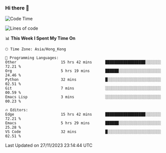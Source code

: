 ### Hi there 👋

<!--
**nicehiro/nicehiro** is a ✨ _special_ ✨ repository because its `README.md` (this file) appears on your GitHub profile.

Here are some ideas to get you started:

- 🔭 I’m currently working on ...
- 🌱 I’m currently learning ...
- 👯 I’m looking to collaborate on ...
- 🤔 I’m looking for help with ...
- 💬 Ask me about ...
- 📫 How to reach me: ...
- 😄 Pronouns: ...
- ⚡ Fun fact: ...
-->

<!--START_SECTION:waka-->
![Code Time](http://img.shields.io/badge/Code%20Time-103%20hrs%2034%20mins-blue)

![Lines of code](https://img.shields.io/badge/From%20Hello%20World%20I%27ve%20Written-2.6%20million%20lines%20of%20code-blue)

📊 **This Week I Spent My Time On** 

```text
🕑︎ Time Zone: Asia/Hong_Kong

💬 Programming Languages: 
Other                    15 hrs 42 mins      ██████████████████░░░░░░░   72.21 % 
Org                      5 hrs 19 mins       ██████░░░░░░░░░░░░░░░░░░░   24.46 % 
Python                   32 mins             █░░░░░░░░░░░░░░░░░░░░░░░░   02.51 % 
Git                      7 mins              ░░░░░░░░░░░░░░░░░░░░░░░░░   00.59 % 
Emacs Lisp               3 mins              ░░░░░░░░░░░░░░░░░░░░░░░░░   00.23 % 

🔥 Editors: 
Edge                     15 hrs 42 mins      ██████████████████░░░░░░░   72.21 % 
Emacs                    5 hrs 29 mins       ██████░░░░░░░░░░░░░░░░░░░   25.28 % 
VS Code                  32 mins             █░░░░░░░░░░░░░░░░░░░░░░░░   02.51 % 
```


 Last Updated on 27/11/2023 23:14:44 UTC
<!--END_SECTION:waka-->

